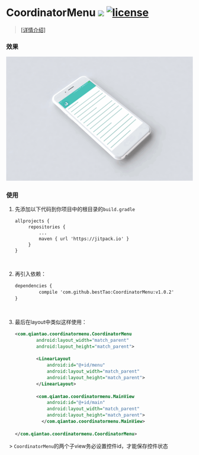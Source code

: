 # CoordinatorMenu  [![](https://img.shields.io/badge/JitPack-v1.0.2-brightgreen.svg)](https://jitpack.io/com/github/bestTao/CoordinatorMenu/v1.0.2/build.log) [![license](https://img.shields.io/github/license/mashape/apistatus.svg)](https://mit-license.org/)
> [[详情介绍]](https://gold.xitu.io/post/5875c01361ff4b006d592699)

### 效果
![](./demo.gif)<br/>
### 使用
1. 先添加以下代码到你项目中的根目录的`build.gradle`

   ```x
   allprojects {
   		repositories {
   			...
   			maven { url 'https://jitpack.io' }
   		}
   }
   ```

   ​


2. 再引入依赖：

   ```xml
   dependencies {
   	        compile 'com.github.bestTao:CoordinatorMenu:v1.0.2'
   }
   ```

   ​


3. 最后在layout中类似这样使用：

   ```xml
   <com.qiantao.coordinatormenu.CoordinatorMenu
           android:layout_width="match_parent"
           android:layout_height="match_parent">

           <LinearLayout
               android:id="@+id/menu"
           	   android:layout_width="match_parent"
               android:layout_height="match_parent">
           </LinearLayout>

           <com.qiantao.coordinatormenu.MainView
   			   android:id="@+id/main"
       		   android:layout_width="match_parent"
       		   android:layout_height="match_parent">
     	     </com.qiantao.coordinatormenu.MainView>
     
   </com.qiantao.coordinatormenu.CoordinatorMenu>
   ```

   > `CoordinatorMenu`的两个子view务必设置控件id，才能保存控件状态
